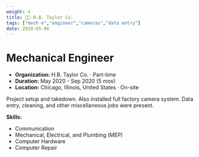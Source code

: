 ```yaml
---
weight: 4
title: 🧑‍🔧 H.B. Taylor Co.
tags: ["mech e","engineer","cameras","data entry"]
date: 2020-05-06
---
```

# Mechanical Engineer

- **Organization:** H.B. Taylor Co. · Part-time
- **Duration:** May 2020 - Sep 2020 (5 mos)
- **Location:** Chicago, Illinois, United States · On-site

Project setup and takedown. Also installed full factory camera system. Data entry, cleaning, and other miscellaneous jobs were present.

**Skills:**

- Communication
- Mechanical, Electrical, and Plumbing (MEP)
- Computer Hardware
- Computer Repair
